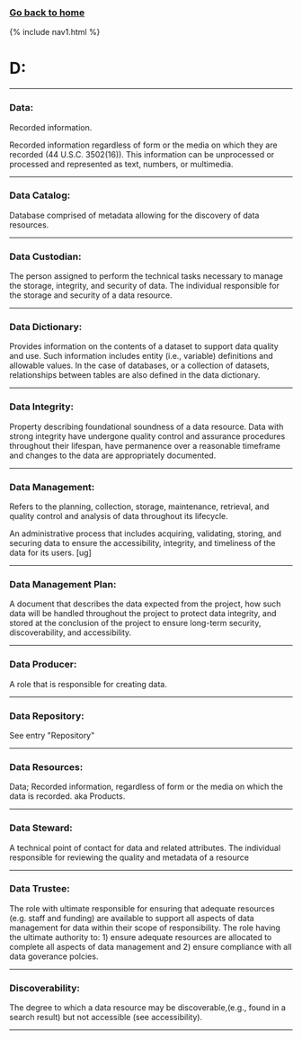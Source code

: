 ### **[Go back to home](https://ironrico.github.io/TestGlossary/)**

{% include nav1.html %}

# **D:** 
___

### **Data:**
Recorded information. 

Recorded information regardless of form or the media on which they are recorded (44 U.S.C. 3502(16)). 
This information can be unprocessed or processed and represented as text, numbers, or multimedia. 

___ 

### **Data Catalog:** 
Database comprised of metadata allowing for the discovery of data resources.

___

### **Data Custodian:**
The person assigned to perform the technical tasks necessary to manage the storage, integrity, and security of data. 
The individual responsible for the storage and security of a data resource. 

___ 

### **Data Dictionary:** 
Provides information on the contents of a dataset to support data quality and use. 
Such information includes entity (i.e., variable) definitions and allowable values. 
In the case of databases, or a collection of datasets, relationships between tables are
also defined in the data dictionary.

 ___

### **Data Integrity:**
Property describing foundational soundness of a data resource. 
Data with strong integrity have undergone quality control and assurance procedures throughout their lifespan, 
have permanence over a reasonable timeframe and changes to the data are appropriately documented.

___

### **Data Management:**
Refers to the planning, collection, storage, maintenance, retrieval, and quality control and analysis of data 
throughout its lifecycle. 

An administrative process that includes acquiring, validating, storing, and securing data to ensure the accessibility, 
integrity, and timeliness of the data for its users. [ug] 

___

### **Data Management Plan:** 
A document that describes the data expected from the project, how such data will be handled throughout the project 
to protect data integrity, and stored at the conclusion of the project to ensure long-term security, 
discoverability, and accessibility.

___

### **Data Producer:**
A role that is responsible for creating data.

___

### **Data Repository:**
See entry "Repository"

___

### **Data Resources:**
Data; Recorded information, regardless of form or the media on which the data is recorded. aka Products.

___

### **Data Steward:** 
A technical point of contact for data and related attributes.
The individual responsible for reviewing the quality and metadata of a resource

___

### **Data Trustee:**
The role with ultimate responsible for ensuring that adequate resources (e.g. staff and funding) are 
available to support all aspects of data management for data within their scope of responsibility.
The role having the ultimate authority to: 1) ensure adequate resources are allocated to complete all aspects of data 
management and 2) ensure compliance with all data goverance polcies.

___

### **Discoverability:**
The degree to which a data resource may be discoverable,(e.g., found in a search result) but not accessible (see accessibility).

___







 
